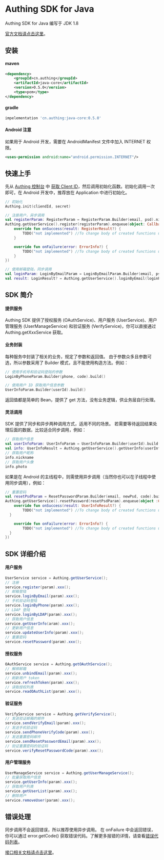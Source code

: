 
# Authing SDK for Java

Authing SDK for Java 编写于 JDK 1.8

[官方文档请点击这里](https://docs.authing.cn)。


## 安装

#### maven
``` xml
<dependency>
	<groupId>cn.authing</groupId>
	<artifactId>java-core</artifactId>
	<version>0.5.0</version>
	<type>pom</type>
</dependency>
```

#### gradle
``` groovy
impelementation 'cn.authing:java-core:0.5.0'
```

#### Android 注意
如果用于 Android 开发，需要在 AndroidManifest 文件中加入 INTERNET 权限。
``` xml
<uses-permission android:name="android.permission.INTERNET"/>
```

## 快速上手

先从 [Authing 控制台](https://authing.cn/dashboard) 中 [获取 Client ID](https://docs.authing.cn/#/quick_start/howto)，然后调用初始化函数。初始化调用一次即可，在 Android 开发中，推荐放在 Application 中进行初始化。

``` kotlin
// 初始化
Authing.init(cliendId, secret)

// 注册用户，异步调用
val registerParam: RegisterParam = RegisterParam.Builder(email, psd).nickname(nickname).build()
Authing.getUserService().register(registerParam).enqueue(object: Callback<RegisterResult>{
    override fun onSuccess(result: RegisterResult?) {
        TODO("not implemented") //To change body of created functions use File | Settings | File Templates.
    }

    override fun onFailure(error: ErrorInfo?) {
        TODO("not implemented") //To change body of created functions use File | Settings | File Templates.
    }
})

// 使用邮箱登陆，同步调用
val loginParam: LoginByEmailParam = LoginByEmailParam.Builder(email, psd).build()
val result: LoginResult? = Authing.getUserService().loginByEmail(loginParam).execute()
```

## SDK 简介

#### 提供服务
  Authing SDK 提供了授权服务 (OAuthService)、用户服务 (UserService)、用户管理服务 (UserManageService) 和验证服务 (VerifyService)，你可以直接通过 Authing.getXxxService 获取。

#### 业务封装
每种服务中封装了相关的业务，规定了参数和返回值。
由于参数众多且参数可选，所以参数采用了 Builder 模式，且不能使用构造方法。例如：
``` kotlin
// 使用手机号和验证码登陆的参数
LoginByPhoneParam.Builder(phone, code).build()

// 使用用户 ID 获取用户信息参数
UserInfoParam.Builder(userId).build()
```
返回值都是简单的 Bean，提供了 get 方法，没有业务逻辑，供业务层自行处理。

#### 灵活调用
SDK 提供了同步和异步两种调用方式，适用不同的场景。
若需要等待返回结果处理后面的数据，比较适合同步调用，例如：
``` kotlin
// 获取用户信息
val userInfoParam: UserInfoParam = UserInfoParam.Builder(userId).build()
val info: UserInfoResult = Authing.getUserService().getUserInfo(userInfoParam).execute()
// 获取用户昵称
info.nickname
// 获取用户头像
info.photo
```
如果是在 Android 的主线程中，则需使用异步调用（当然你也可以在子线程中使用同步调用），例如：
``` kotlin
// 重置密码
val resetPsdParam = ResetPasswordParam.Builder(email, newPsd, code).build()
Authing.getUserService().resetPassword(resetPsdParam).enqueue(object :Callback<UserInfoResult>{
    override fun onSuccess(result: UserInfoResult?) {
        TODO("not implemented") //To change body of created functions use File | Settings | File Templates.
  }

    override fun onFailure(error: ErrorInfo?) {
        TODO("not implemented") //To change body of created functions use File | Settings | File Templates.
  }
})
```

## SDK 详细介绍

#### 用户服务
``` java
UserService service = Authing.getUserService();
// 注册
service.register(param).xxx();
// 邮箱登陆
service.loginByEmail(param).xxx();
// 手机验证码登陆
service.loginByPhone(param).xxx();
// LDAP 登陆
service.loginByLDAP(param).xxx();
// 获取用户信息
service.getUserInfo(aram).xxx();
// 更新用户信息
service.updateUserInfo(param).xxx();
// 重置密码
service.resetPassword(param).xxx();
```

#### 授权服务
``` java
OAuthService service = Authing.getOAuthService();
// 解绑邮箱
service.unbindEmail(param).xxx();
// 刷新用户 token
service.refreshToken(param).xxx();
// 读取授权列表
service.readOAuthList(param).xxx();
```

#### 验证服务
``` java
VerifyService service = Authing.getVerifyService();
// 发送验证邮箱的邮件
service.sendVerifyEmail(param).xxx();
// 发送手机验证码
service.sendPhoneVerifyCode(param).xxx();
// 发送重置密码邮件
service.sendResetPasswordEmail(param).xxx();
// 验证重置密码的验证码
service.verifyResetPasswordCode(param).xxx();
```

#### 用户管理服务
``` java
UserManageService service = Authing.getUserManageService();
// 批量获取用户信息
service.getUserInfo(param).xxx();
// 获取用户列表
service.getUserList(param).xxx();
// 删除用户
service.removeUser(param).xxx();
```

## 错误处理

同步调用不会返回错误，所以推荐使用异步调用。
在 onFailure 中会返回错误，你可以通过 error.getCode() 获取错误代码。了解更多报错的详情，请查看[错误代码列表](https://learn.authing.cn/authing/advanced/error-code)。

[接口相关文档请点击这里](https://learn.authing.cn/authing/sdk/sdk-for-java)。

